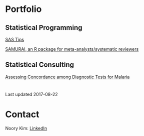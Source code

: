 # Portfolio


## Statistical Programming

[SAS Tips](/sas-tips)

[SAMURAI, an R package for meta-analysts/systematic reviewers](/R-samurai)


## Statistical Consulting

[Assessing Concordance among Diagnostic Tests for Malaria](/stat-lca-malaria-tests)


#

Last updated 2017-08-22


# Contact

Noory Kim: [LinkedIn](https://www.linkedin.com/in/noory)



